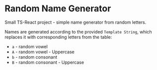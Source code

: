 # Random Name Generator

Small TS-React project - simple name generator from random letters.

Names are generated according to the provided `Template String`, which replaces it with corresponding letters from the table:

- `a` - random vowel
- `A` - random vowel - Uppercase
- `b` - random consonant
- `B` - random consonant - Uppercase
